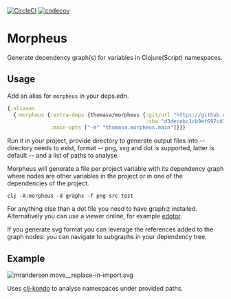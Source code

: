 [![CircleCI](https://circleci.com/gh/benedekfazekas/morpheus.svg?style=svg)](https://circleci.com/gh/benedekfazekas/morpheus)
[![codecov](https://codecov.io/gh/benedekfazekas/morpheus/branch/master/graph/badge.svg)](https://codecov.io/gh/benedekfazekas/morpheus)

# Morpheus

Generate dependency graph(s) for variables in Clojure(Script) namespaces.

## Usage

Add an alias for `morpheus` in your deps.edn.

```clojure
{:aliases
  {:morpheus {:extra-deps {thomasa/morpheus {:git/url "https://github.com/benedekfazekas/morpheus.git"
                                             :sha "d3decebc1cb9ef697cd34781f9cf83d44a071e85"}}
              :main-opts ["-m" "thomasa.morpheus.main"]}}}
```

Run it in your project, provide directory to generate output files into -- directory needs to exist, format -- png, svg and dot is supported, latter is default -- and a list of paths to analyse.

Morpheus will generate a file per project variable with its dependency graph where nodes are other variables in the project or in one of the dependencies of the project.

```
clj -A:morpheus -d graphs -f png src test
```

For anything else than a dot file you need to have graphiz installed. Alternatively you can use a viewer online, for example [edotor](https://edotor.net/).

If you generate svg format you can leverage the references added to the graph nodes: you can navigate to subgraphs in your dependency tree.

## Example

![mranderson.move__replace-in-import.svg](./mranderson.move__replace-in-import.svg)

Uses [clj-kondo](https://github.com/borkdude/clj-kondo) to analyse namespaces under provided paths.
